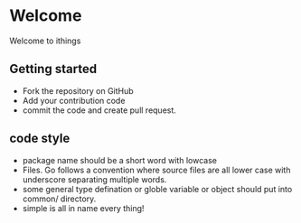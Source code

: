 # Welcome
Welcome to ithings

## Getting started
- Fork the repository on GitHub
- Add your contribution code
- commit the code and create pull request.

## code style
- package name should be a short word with lowcase
- Files. Go follows a convention where source files are all lower case with underscore separating multiple words.
- some general type defination or globle variable or object should put into common/ directory.
- simple is all in name every thing!
